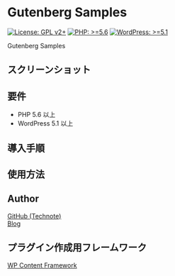 # Gutenberg Samples

[![License: GPL v2+](https://img.shields.io/badge/License-GPL%20v2%2B-blue.svg)](http://www.gnu.org/licenses/gpl-2.0.html)
[![PHP: >=5.6](https://img.shields.io/badge/PHP-%3E%3D5.6-orange.svg)](http://php.net/)
[![WordPress: >=5.1](https://img.shields.io/badge/WordPress-%3E%3D5.1-brightgreen.svg)](https://wordpress.org/)

Gutenberg Samples

## スクリーンショット

## 要件
- PHP 5.6 以上
- WordPress 5.1 以上

## 導入手順

## 使用方法

## Author
[GitHub (Technote)](https://github.com/technote-space)  
[Blog](https://technote.space)

## プラグイン作成用フレームワーク
[WP Content Framework](https://github.com/wp-content-framework/core)
